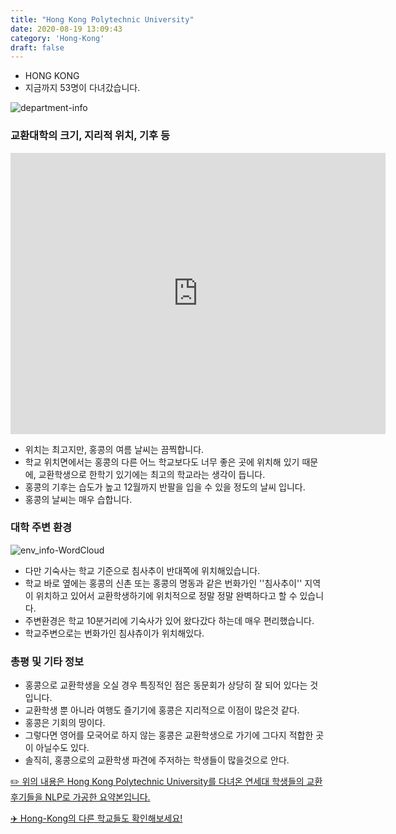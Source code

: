 ```yaml
---
title: "Hong Kong Polytechnic University"
date: 2020-08-19 13:09:43
category: 'Hong-Kong'
draft: false
---
```



* HONG KONG
* 지금까지 53명이 다녀갔습니다. 

![department-info](../plots/CN000004.png)
### 교환대학의 크기, 지리적 위치, 기후 등
<iframe
width="600"
height="450"
frameborder="0" style="border:0"
src="https://www.google.com/maps/embed/v1/place?key=AIzaSyC9e1AME-pVmWC4hBpFdu5S4dKzyepa3HQ&q=Hong+Kong+Polytechnic+University&center=22.3039347,114.1797311&zoom=14" allowfullscreen>
</iframe>

* 위치는 최고지만, 홍콩의 여름 날씨는 끔찍합니다.
* 학교 위치면에서는 홍콩의 다른 어느 학교보다도 너무 좋은 곳에 위치해 있기 때문에, 교환학생으로 한학기 있기에는 최고의 학교라는 생각이 듭니다.
* 홍콩의 기후는 습도가 높고 12월까지 반팔을 입을 수 있을 정도의 날씨 입니다.
* 홍콩의 날씨는 매우 습합니다.


### 대학 주변 환경

![env_info-WordCloud](../univ_wordclouds_okt/env_info/CN000004_env_info_okt.png)

* 다만 기숙사는 학교 기준으로 침사추이 반대쪽에 위치해있습니다.
* 학교 바로 옆에는 홍콩의 신촌 또는 홍콩의 명동과 같은 번화가인 ''침사추이'' 지역이 위치하고 있어서 교환학생하기에 위치적으로 정말 정말 완벽하다고 할 수 있습니다.
* 주변환경은 학교 10분거리에 기숙사가 있어 왔다갔다 하는데 매우 편리했습니다.
* 학교주변으로는 번화가인 침샤츄이가 위치해있다.


### 총평 및 기타 정보 
* 홍콩으로 교환학생을 오실 경우 특징적인 점은 동문회가 상당히 잘 되어 있다는 것입니다.
* 교환학생 뿐 아니라 여행도 즐기기에 홍콩은 지리적으로 이점이 많은것 같다.
* 홍콩은 기회의 땅이다.
* 그렇다면 영어를 모국어로 하지 않는 홍콩은 교환학생으로 가기에 그다지 적합한 곳이 아닐수도 있다.
* 솔직히, 홍콩으로의 교환학생 파견에 주저하는 학생들이 많을것으로 안다.


[✏️ 위의 내용은 Hong Kong Polytechnic University를 다녀온 연세대 학생들의 교환 후기들을 NLP로 가공한 요약본입니다.](http://oia.yonsei.ac.kr/partner/expReport.asp?ucode=CN000004&bgbn=A)

[✈️ Hong-Kong의 다른 학교들도 확인해보세요!](https://yonsei-exchange.netlify.app/?category=Hong-Kong)
